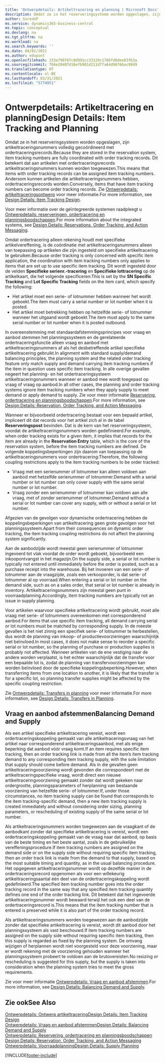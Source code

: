 ```yaml
---
title: 'Ontwerpdetails: Artikeltracering en planning | Microsoft Docs'
description: Omdat ze in het reserveringsysteem worden opgeslagen, zijn artikeltraceringsnummers volledig gecoördineerd met ordertraceringsrecords.
author: SorenGP
ms.service: dynamics365-business-central
ms.topic: conceptual
ms.devlang: na
ms.tgt_pltfrm: na
ms.workload: na
ms.search.keywords: ''
ms.date: 04/01/2021
ms.author: edupont
ms.openlocfilehash: 333e79076fc8d991cc33129c1786fd6dee83f63a
ms.sourcegitcommit: 766e2840fd16efb901d211d7fa64d96766ac99d9
ms.translationtype: HT
ms.contentlocale: nl-BE
ms.lasthandoff: 03/31/2021
ms.locfileid: "5774951"
---
```

# <a name="design-details-item-tracking-and-planning"></a><span data-ttu-id="eb5fb-103">Ontwerpdetails: Artikeltracering en planning</span><span class="sxs-lookup"><span data-stu-id="eb5fb-103">Design Details: Item Tracking and Planning</span></span>
<span data-ttu-id="eb5fb-104">Omdat ze in het reserveringsysteem worden opgeslagen, zijn artikeltraceringsnummers volledig gecoördineerd met ordertraceringsrecords.</span><span class="sxs-lookup"><span data-stu-id="eb5fb-104">Because they are stored in the reservation system, item tracking numbers are fully coordinated with order tracking records.</span></span> <span data-ttu-id="eb5fb-105">Dit betekent dat aan artikelen met ordertraceringsrecords artikeltraceringsnummers kunnen worden toegewezen.</span><span class="sxs-lookup"><span data-stu-id="eb5fb-105">This means that items with order tracking records can be assigned item tracking numbers.</span></span> <span data-ttu-id="eb5fb-106">Andersom kunnen artikelen die artikeltraceringsnummers hebben, ordertraceringsrecords worden.</span><span class="sxs-lookup"><span data-stu-id="eb5fb-106">Conversely, items that have item tracking numbers can become order tracking records.</span></span> <span data-ttu-id="eb5fb-107">Zie [Ontwerpdetails: artikeltraceringsontwerp](design-details-item-tracking-design.md) voor meer informatie.</span><span class="sxs-lookup"><span data-stu-id="eb5fb-107">For more information, see [Design Details: Item Tracking Design](design-details-item-tracking-design.md).</span></span>

<span data-ttu-id="eb5fb-108">Voor meer informatie over de geïntegreerde systemen raadpleegt u [Ontwerpdetails: reserveringen, ordertracering en planningsboodschappen](design-details-reservation-order-tracking-and-action-messaging.md).</span><span class="sxs-lookup"><span data-stu-id="eb5fb-108">For more information about the integrated systems, see [Design Details: Reservations, Order Tracking, and Action Messaging](design-details-reservation-order-tracking-and-action-messaging.md).</span></span>

<span data-ttu-id="eb5fb-109">Omdat ordertracering alleen rekening houdt met specifieke artikelvereffening, is de coördinatie met artikeltraceringsnummers alleen van toepassing op artikelen die zijn ingesteld om specifieke artikeltracering te gebruiken.</span><span class="sxs-lookup"><span data-stu-id="eb5fb-109">Because order tracking is only concerned with specific item application, the coordination with item tracking numbers only applies to items that are set up to use specific item tracking.</span></span> <span data-ttu-id="eb5fb-110">Dit wordt ingesteld door de velden **Specifieke serienr.-tracering** en **Specifieke lottracering** op de artikelkaart, die het volgende specificeren:</span><span class="sxs-lookup"><span data-stu-id="eb5fb-110">This is set by the **SN Specific Tracking** and **Lot Specific Tracking** fields on the item card, which specify the following:</span></span>

- <span data-ttu-id="eb5fb-111">Het artikel moet een serie- of lotnummer hebben wanneer het wordt geboekt.</span><span class="sxs-lookup"><span data-stu-id="eb5fb-111">The item must carry a serial number or lot number when it is posted.</span></span>
- <span data-ttu-id="eb5fb-112">Het artikel moet betrekking hebben op hetzelfde serie- of lotnummer wanneer het uitgaand wordt geboekt.</span><span class="sxs-lookup"><span data-stu-id="eb5fb-112">The item must apply to the same serial number or lot number when it is posted outbound.</span></span>

<span data-ttu-id="eb5fb-113">In overeenstemming met standaardafstemmingsprincipes voor vraag en aanbod stemmen het planningssysteem en de gerelateerde ordertraceringsfunctie alleen vraag en aanbod met artikeltraceringsnummers af als het desbetreffende artikel specifieke artikeltracering gebruikt.</span><span class="sxs-lookup"><span data-stu-id="eb5fb-113">In alignment with standard supply/demand balancing principles, the planning system and the related order tracking feature only match supply and demand carrying item tracking numbers if the item in question uses specific item tracking.</span></span> <span data-ttu-id="eb5fb-114">In alle overige gevallen negeert het planning- en het ordertraceringsysteem artikeltraceringsnummers wanneer er aanbod mee wordt toegepast op vraag of vraag op aanbod.</span><span class="sxs-lookup"><span data-stu-id="eb5fb-114">In all other cases, the planning and order tracking systems ignore item tracking numbers when they apply supply to meet demand or apply demand to supply.</span></span> <span data-ttu-id="eb5fb-115">Zie voor meer informatie [Reservering, ordertracering en planningsboodschappen](design-details-reservation-order-tracking-and-action-messaging.md).</span><span class="sxs-lookup"><span data-stu-id="eb5fb-115">For more information, see [Design Details: Reservation, Order Tracking, and Action Messaging](design-details-reservation-order-tracking-and-action-messaging.md).</span></span>

<span data-ttu-id="eb5fb-116">Wanneer er bijvoorbeeld ordertracering bestaat voor een bepaald artikel, impliceert dit dat records voor het artikel zich al in de tabel **Reserveringspost** bevinden. Dat is de kern van het reserveringsysteem, voordat de artikeltraceringsnummers worden gedefinieerd.</span><span class="sxs-lookup"><span data-stu-id="eb5fb-116">For example, when order tracking exists for a given item, it implies that records for the item are already in the **Reservation Entry** table, which is the core of the reservation system, before the item tracking numbers are defined.</span></span> <span data-ttu-id="eb5fb-117">De volgende koppelingsbeperkingen zijn daarom van toepassing op de artikeltraceringsnummers voor ordertracering:</span><span class="sxs-lookup"><span data-stu-id="eb5fb-117">Therefore, the following coupling restrictions apply to the item tracking numbers to be order tracked:</span></span>

- <span data-ttu-id="eb5fb-118">Vraag met een serienummer of lotnummer kan alleen voldoen aan aanbod met hetzelfde serienummer of lotnummer.</span><span class="sxs-lookup"><span data-stu-id="eb5fb-118">Demand with a serial number or lot number can only cover supply with the same serial number or lot number.</span></span>
- <span data-ttu-id="eb5fb-119">Vraag zonder een serienummer of lotnummer kan voldoen aan alle vraag, met of zonder serienummer of lotnummer.</span><span class="sxs-lookup"><span data-stu-id="eb5fb-119">Demand without a serial or lot number can cover any supply, with or without a serial or lot number.</span></span>

<span data-ttu-id="eb5fb-120">Afgezien van de gevolgen voor dynamische ordertracering hebben de koppelingsbeperkingen van artikeltracering geen grote gevolgen voor het planningssysteem.</span><span class="sxs-lookup"><span data-stu-id="eb5fb-120">Apart from their consequences on dynamic order tracking, the item tracking coupling restrictions do not affect the planning system significantly.</span></span>

<span data-ttu-id="eb5fb-121">Aan de aanbodzijde wordt meestal geen serienummer of lotnummer ingevoerd tot vlak voordat de order wordt geboekt, bijvoorbeeld een inkoopontvangst in het magazijn.</span><span class="sxs-lookup"><span data-stu-id="eb5fb-121">On the supply side, a serial or lot number is typically not entered until immediately before the order is posted, such as a purchase receipt into the warehouse.</span></span> <span data-ttu-id="eb5fb-122">Bij het invoeren van een serie- of lotnummer aan de vraagzijde, zoals een verkooporder, is dat serie- of lotnummer al op voorraad.</span><span class="sxs-lookup"><span data-stu-id="eb5fb-122">When entering a serial or lot number on the demand side, such as on a sales order, that serial or lot number is already in inventory.</span></span> <span data-ttu-id="eb5fb-123">Artikeltraceringsnummers zijn meestal geen punt in voorraadplanning.</span><span class="sxs-lookup"><span data-stu-id="eb5fb-123">Accordingly, item tracking numbers are typically not an issue in supply planning.</span></span>

<span data-ttu-id="eb5fb-124">Voor artikelen waarvoor specifieke artikeltracering wordt gebruikt, moet alle vraag met serie- of lotnummers overeenkomen met corresponderend aanbod.</span><span class="sxs-lookup"><span data-stu-id="eb5fb-124">For items that use specific item tracking, all demand carrying serial or lot numbers must be matched by corresponding supply.</span></span> <span data-ttu-id="eb5fb-125">In de meeste gevallen is het niet zinnig een specifiek serie- of lotnummer te herbestellen, dus wordt de planning van inkoop- of productievoorzieningen waarschijnlijk niet beïnvloed.</span><span class="sxs-lookup"><span data-stu-id="eb5fb-125">In most cases, it does not make sense to reorder a specific serial or lot number, so the planning of purchase or production supplies is probably not affected.</span></span> <span data-ttu-id="eb5fb-126">Wanneer artikelen van de ene vestiging naar de andere worden verplaatst, is het echter waarschijnlijk dat de transfer voor een bepaalde lot is, zodat de planning van transfervoorzieningen kan worden beïnvloed door de specifieke koppelingsbeperking.</span><span class="sxs-lookup"><span data-stu-id="eb5fb-126">However, when transferring items from one location to another, it is likely that the transfer is for a specific lot, so planning transfer supplies might be affected by the specific coupling restriction.</span></span>

<span data-ttu-id="eb5fb-127">Zie [Ontwerpdetails: Transfers in planning](design-details-transfers-in-planning.md) voor meer informatie.</span><span class="sxs-lookup"><span data-stu-id="eb5fb-127">For more information, see [Design Details: Transfers in Planning](design-details-transfers-in-planning.md).</span></span>

## <a name="balancing-demand-and-supply"></a><span data-ttu-id="eb5fb-128">Vraag en aanbod afstemmen</span><span class="sxs-lookup"><span data-stu-id="eb5fb-128">Balancing Demand and Supply</span></span>
<span data-ttu-id="eb5fb-129">Als een artikel specifieke artikeltracering vereist, wordt een ordertraceringskoppeling gemaakt van alle artikeltraceringsvraag van het artikel naar corresponderend artikeltraceringsaanbod, met als enige beperking dat aanbod vóór vraag komt.</span><span class="sxs-lookup"><span data-stu-id="eb5fb-129">If an item requires specific item tracking, then an order tracking link is made from all the item’s item tracking demand to any corresponding item tracking supply, with the sole limitation that supply should come before demand.</span></span> <span data-ttu-id="eb5fb-130">Als in die gevallen geen artikeltraceringvoorziening wordt gevonden die correspondeert met de artikeltraceringspecifieke vraag, wordt direct een nieuwe artikeltraceringvoorziening gemaakt zonder dat wordt gekeken naar ordergrootte, planningsparameters of herplanning van bestaande voorziening van hetzelfde serie- of lotnummer.</span><span class="sxs-lookup"><span data-stu-id="eb5fb-130">If, under those circumstances, no item tracking supply can be found that corresponds to the item tracking-specific demand, then a new item tracking supply is created immediately and without considering order sizing, planning parameters, or rescheduling of existing supply of the same serial or lot number.</span></span>

<span data-ttu-id="eb5fb-131">Als artikeltraceringsnummers worden toegewezen aan de vraagkant of de aanbodkant zonder dat specifieke artikeltracering is vereist, wordt een ordertraceringskoppeling gemaakt van de vraag naar dat aanbod, op basis van de beste timing en het beste aantal, zoals in de gebruikelijke vereffeningsprocedure.</span><span class="sxs-lookup"><span data-stu-id="eb5fb-131">If item tracking numbers are assigned on the demand side or on the supply side without requiring specific item tracking, then an order track link is made from the demand to that supply, based on the most suitable timing and quantity, as in the usual balancing procedure.</span></span> <span data-ttu-id="eb5fb-132">Het opgegeven artikeltraceringsnummer wordt op dezelfde manier in de ordertraceringsrecord opgenomen als voor een willekeurig artikeltraceringsaantal één deel van de ordertraceringskoppeling wordt gedefinieerd.</span><span class="sxs-lookup"><span data-stu-id="eb5fb-132">The specified item tracking number goes into the order tracking record in the same way that any specified item tracking quantity defines one end of the order tracking link.</span></span> <span data-ttu-id="eb5fb-133">Dit betekent dat het ingevoerde artikeltraceringsnummer wordt bewaard terwijl het ook een deel van de ordertraceringsrecord is.</span><span class="sxs-lookup"><span data-stu-id="eb5fb-133">This means that the item tracking number that is entered is preserved while it is also part of the order tracking record.</span></span>

<span data-ttu-id="eb5fb-134">Als artikeltraceringsnummers worden toegewezen aan de aanbodzijde zonder dat specifieke artikeltracering is vereist, wordt dit aanbod door het planningssysteem als vast beschouwd.</span><span class="sxs-lookup"><span data-stu-id="eb5fb-134">If item tracking numbers are assigned on the supply side without requiring specific item tracking, then this supply is regarded as fixed by the planning system.</span></span> <span data-ttu-id="eb5fb-135">De omvang wijzigen of herplannen wordt niet voorgesteld voor deze voorziening, maar er wordt rekening met de voorziening gehouden wanneer het planningssysteem probeert te voldoen aan de brutovereisten.</span><span class="sxs-lookup"><span data-stu-id="eb5fb-135">No resizing or rescheduling is suggested for this supply, but the supply is taken into consideration when the planning system tries to meet the gross requirements.</span></span>

<span data-ttu-id="eb5fb-136">Zie voor meer informatie [Ontwerpdetails: Vraag en aanbod afstemmen](design-details-balancing-demand-and-supply.md).</span><span class="sxs-lookup"><span data-stu-id="eb5fb-136">For more information, see [Design Details: Balancing Demand and Supply](design-details-balancing-demand-and-supply.md).</span></span>  

## <a name="see-also"></a><span data-ttu-id="eb5fb-137">Zie ook</span><span class="sxs-lookup"><span data-stu-id="eb5fb-137">See Also</span></span>  
[<span data-ttu-id="eb5fb-138">Ontwerpdetails: Ontwerp artikeltracering</span><span class="sxs-lookup"><span data-stu-id="eb5fb-138">Design Details: Item Tracking Design</span></span>](design-details-item-tracking-design.md)  
[<span data-ttu-id="eb5fb-139">Ontwerpdetails: Vraag en aanbod afstemmen</span><span class="sxs-lookup"><span data-stu-id="eb5fb-139">Design Details: Balancing Demand and Supply</span></span>](design-details-balancing-demand-and-supply.md)  
<span data-ttu-id="eb5fb-140">[Ontwerpdetails: Reservering, ordertracering en planningsboodschappen](design-details-reservation-order-tracking-and-action-messaging.md) </span><span class="sxs-lookup"><span data-stu-id="eb5fb-140">[Design Details: Reservation, Order Tracking, and Action Messaging](design-details-reservation-order-tracking-and-action-messaging.md) </span></span>  
[<span data-ttu-id="eb5fb-141">Ontwerpdetails: Voorraadplanning</span><span class="sxs-lookup"><span data-stu-id="eb5fb-141">Design Details: Supply Planning</span></span>](design-details-supply-planning.md)  


[!INCLUDE[footer-include](includes/footer-banner.md)]